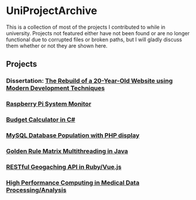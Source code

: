 # UniProjectArchive
This is a collection of most of the projects I contributed to while in university. Projects not featured either have not been found or are no longer functional due to corrupted files or broken paths, but I will gladly discuss them whether or not they are shown here.

## Projects
### Dissertation: [The Rebuild of a 20-Year-Old Website using Modern Development Techniques](https://github.com/audcsm/UniProjectArchive/tree/main/aos-site) 
### [Raspberry Pi System Monitor](https://github.com/audcsm/UniProjectArchive/tree/main/AOS_2021_-binary_beasts)  
### [Budget Calculator in C#](https://github.com/audcsm/UniProjectArchive/tree/main/Calc%20Git)  
### [MySQL Database Population with PHP display](https://github.com/audcsm/UniProjectArchive/tree/main/DatabaseAssignment)  
### [Golden Rule Matrix Multithreading in Java](https://github.com/audcsm/UniProjectArchive/tree/main/HPC-A2-AudreySmith)  
### [RESTful Geogaching API in Ruby/Vue.js](https://github.com/audcsm/UniProjectArchive/tree/main/frameworks_and_languages_module-main)  
### [High Performance Computing in Medical Data Processing/Analysis](https://github.com/audcsm/UniProjectArchive/blob/main/HPC%20Assignment%201%20Audrey%20Smith.docx)
